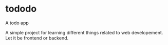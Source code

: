 # tododo
A todo app

A simple project for learning different things related to web developement. Let it be frontend or backend.

